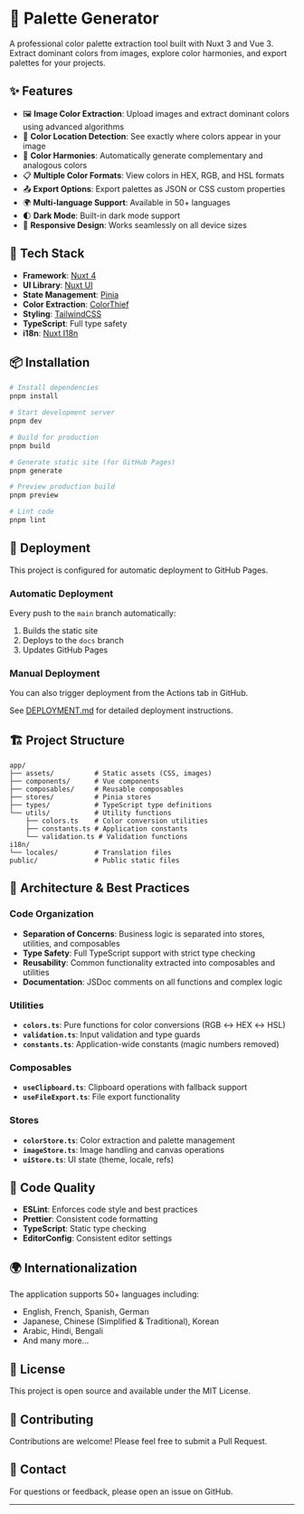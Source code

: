 # 🎨 Palette Generator

A professional color palette extraction tool built with Nuxt 3 and Vue 3. Extract dominant colors from images, explore color harmonies, and export palettes for your projects.

## ✨ Features

- 🖼️ **Image Color Extraction**: Upload images and extract dominant colors using advanced algorithms
- 🎯 **Color Location Detection**: See exactly where colors appear in your image
- 🌈 **Color Harmonies**: Automatically generate complementary and analogous colors
- 📋 **Multiple Color Formats**: View colors in HEX, RGB, and HSL formats
- 📤 **Export Options**: Export palettes as JSON or CSS custom properties
- 🌍 **Multi-language Support**: Available in 50+ languages
- 🌓 **Dark Mode**: Built-in dark mode support
- 📱 **Responsive Design**: Works seamlessly on all device sizes

## 🚀 Tech Stack

- **Framework**: [Nuxt 4](https://nuxt.com/)
- **UI Library**: [Nuxt UI](https://ui.nuxt.com/)
- **State Management**: [Pinia](https://pinia.vuejs.org/)
- **Color Extraction**: [ColorThief](https://github.com/lokesh/color-thief)
- **Styling**: [TailwindCSS](https://tailwindcss.com/)
- **TypeScript**: Full type safety
- **i18n**: [Nuxt I18n](https://i18n.nuxtjs.org/)

## 📦 Installation

```bash
# Install dependencies
pnpm install

# Start development server
pnpm dev

# Build for production
pnpm build

# Generate static site (for GitHub Pages)
pnpm generate

# Preview production build
pnpm preview

# Lint code
pnpm lint
```

## 🚀 Deployment

This project is configured for automatic deployment to GitHub Pages.

### Automatic Deployment

Every push to the `main` branch automatically:
1. Builds the static site
2. Deploys to the `docs` branch
3. Updates GitHub Pages

### Manual Deployment

You can also trigger deployment from the Actions tab in GitHub.

See [DEPLOYMENT.md](./DEPLOYMENT.md) for detailed deployment instructions.

## 🏗️ Project Structure

```text
app/
├── assets/          # Static assets (CSS, images)
├── components/      # Vue components
├── composables/     # Reusable composables
├── stores/          # Pinia stores
├── types/           # TypeScript type definitions
└── utils/           # Utility functions
    ├── colors.ts    # Color conversion utilities
    ├── constants.ts # Application constants
    └── validation.ts # Validation functions
i18n/
└── locales/         # Translation files
public/              # Public static files
```

## 🎨 Architecture & Best Practices

### Code Organization

- **Separation of Concerns**: Business logic is separated into stores, utilities, and composables
- **Type Safety**: Full TypeScript support with strict type checking
- **Reusability**: Common functionality extracted into composables and utilities
- **Documentation**: JSDoc comments on all functions and complex logic

### Utilities

- **`colors.ts`**: Pure functions for color conversions (RGB ↔ HEX ↔ HSL)
- **`validation.ts`**: Input validation and type guards
- **`constants.ts`**: Application-wide constants (magic numbers removed)

### Composables

- **`useClipboard.ts`**: Clipboard operations with fallback support
- **`useFileExport.ts`**: File export functionality

### Stores

- **`colorStore.ts`**: Color extraction and palette management
- **`imageStore.ts`**: Image handling and canvas operations
- **`uiStore.ts`**: UI state (theme, locale, refs)

## 🧪 Code Quality

- **ESLint**: Enforces code style and best practices
- **Prettier**: Consistent code formatting
- **TypeScript**: Static type checking
- **EditorConfig**: Consistent editor settings

## 🌍 Internationalization

The application supports 50+ languages including:

- English, French, Spanish, German
- Japanese, Chinese (Simplified & Traditional), Korean
- Arabic, Hindi, Bengali
- And many more...

## 📝 License

This project is open source and available under the MIT License.

## 🤝 Contributing

Contributions are welcome! Please feel free to submit a Pull Request.

## 📧 Contact

For questions or feedback, please open an issue on GitHub.

---
